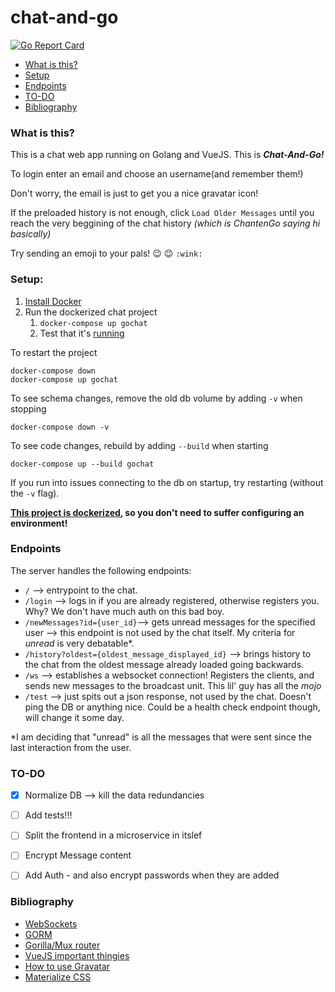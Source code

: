 # chat-and-go   
[![Go Report Card](https://goreportcard.com/badge/github.com/Draska/chat-and-go)](https://goreportcard.com/report/github.com/Draska/chat-and-go)

- [What is this?](#What-is-this?)
- [Setup](#Setup)
- [Endpoints](#Endpoints)
- [TO-DO](#TO-DO)
- [Bibliography](#Bibliography)

### What is this?
This is a chat web app running on Golang and VueJS. This is **_Chat-And-Go!_** 

To login enter an email and choose an username(and remember them!)

Don't worry, the email is just to get you a nice gravatar icon! 

If the preloaded history is not enough, click `Load Older Messages` until you reach the very beggining of the chat history _(which is ChantenGo saying hi basically)_

Try sending an emoji to your pals! :wink: :wink: `:wink:`

### Setup:
1. [Install Docker](https://docs.docker.com/engine/installation/)
2. Run the dockerized chat project
    1. `docker-compose up gochat`
    2. Test that it's [running](http://localhost:18000/test)

To restart the project

    docker-compose down
    docker-compose up gochat

To see schema changes, remove the old db volume by adding `-v` when stopping

    docker-compose down -v

To see code changes, rebuild by adding `--build` when starting

    docker-compose up --build gochat

If you run into issues connecting to the db on startup, try restarting (without the `-v` flag).

**[This project is dockerized](#setup), so you don't need to suffer configuring an environment!**
### Endpoints
The server handles the following endpoints:
- `/` --> entrypoint to the chat.
- `/login` --> logs in if you are already registered, otherwise registers you. Why? We don't have much auth on this bad boy.
- `/newMessages?id={user_id}`--> gets unread messages for the specified user --> this endpoint is not used by the chat itself. My criteria for _unread_ is very debatable*.
- `/history?oldest={oldest_message_displayed_id}` --> brings history to the chat from the oldest message already loaded going backwards.
- `/ws` --> establishes a websocket connection! Registers the clients, and sends new messages to the broadcast unit. This lil' guy has all the _mojo_
- `/test` --> just spits out a json response, not used by the chat. Doesn't ping the DB or anything nice. Could be a health check endpoint though, will change it some day.

*I am deciding that "unread" is all the messages that were sent since the last interaction from the user.

### TO-DO
- [x] Normalize DB --> kill the data redundancies
- [ ] Add tests!!!
- [ ] Split the frontend in a microservice in itslef
- [ ] Encrypt Message content
- [ ] Add Auth - and also encrypt passwords when they are added


### Bibliography
- [WebSockets](https://github.com/gorilla/websocket/tree/master/examples/chat)
- [GORM](http://gorm.io/docs/index.html)
- [Gorilla/Mux router](https://github.com/gorilla/mux)
- [VueJS important thingies](https://vuejs.org/v2/guide/events.html)
- [How to use Gravatar](https://en.gravatar.com/site/implement/)
- [Materialize CSS](https://materializecss.com/getting-started.html)
